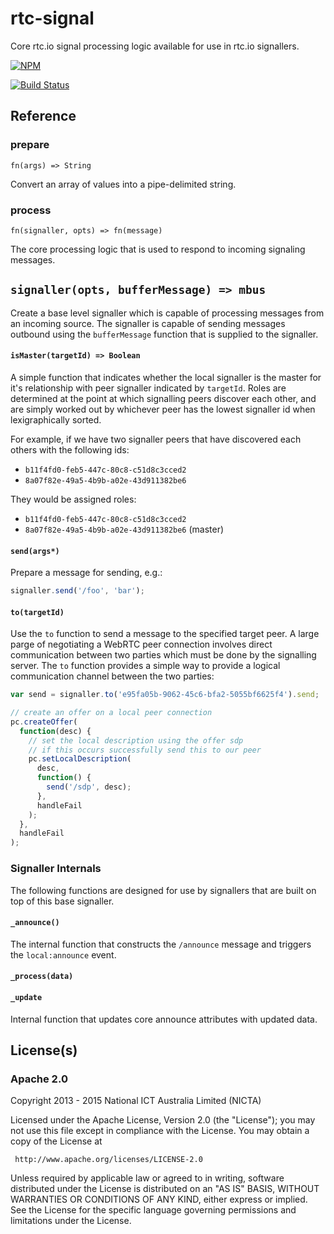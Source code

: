 # rtc-signal

Core rtc.io signal processing logic available for use in rtc.io signallers.


[![NPM](https://nodei.co/npm/rtc-signal.png)](https://nodei.co/npm/rtc-signal/)

[![Build Status](https://img.shields.io/travis/rtc-io/rtc-signal-processor.svg?branch=master)](https://travis-ci.org/rtc-io/rtc-signal-processor) 

## Reference

### prepare

```
fn(args) => String
```

Convert an array of values into a pipe-delimited string.

### process

```
fn(signaller, opts) => fn(message)
```

The core processing logic that is used to respond to incoming signaling
messages.

## `signaller(opts, bufferMessage) => mbus`

Create a base level signaller which is capable of processing
messages from an incoming source.  The signaller is capable of
sending messages outbound using the `bufferMessage` function
that is supplied to the signaller.

#### `isMaster(targetId) => Boolean`

A simple function that indicates whether the local signaller is the master
for it's relationship with peer signaller indicated by `targetId`.  Roles
are determined at the point at which signalling peers discover each other,
and are simply worked out by whichever peer has the lowest signaller id
when lexigraphically sorted.

For example, if we have two signaller peers that have discovered each
others with the following ids:

- `b11f4fd0-feb5-447c-80c8-c51d8c3cced2`
- `8a07f82e-49a5-4b9b-a02e-43d911382be6`

They would be assigned roles:

- `b11f4fd0-feb5-447c-80c8-c51d8c3cced2`
- `8a07f82e-49a5-4b9b-a02e-43d911382be6` (master)

#### `send(args*)`

Prepare a message for sending, e.g.:

```js
signaller.send('/foo', 'bar');
```

#### `to(targetId)`

Use the `to` function to send a message to the specified target peer.
A large parge of negotiating a WebRTC peer connection involves direct
communication between two parties which must be done by the signalling
server.  The `to` function provides a simple way to provide a logical
communication channel between the two parties:

```js
var send = signaller.to('e95fa05b-9062-45c6-bfa2-5055bf6625f4').send;

// create an offer on a local peer connection
pc.createOffer(
  function(desc) {
    // set the local description using the offer sdp
    // if this occurs successfully send this to our peer
    pc.setLocalDescription(
      desc,
      function() {
        send('/sdp', desc);
      },
      handleFail
    );
  },
  handleFail
);
```

### Signaller Internals

The following functions are designed for use by signallers that are built
on top of this base signaller.

#### `_announce()`

The internal function that constructs the `/announce` message and triggers
the `local:announce` event.

#### `_process(data)`

#### `_update`

Internal function that updates core announce attributes with
updated data.

## License(s)

### Apache 2.0

Copyright 2013 - 2015 National ICT Australia Limited (NICTA)

   Licensed under the Apache License, Version 2.0 (the "License");
   you may not use this file except in compliance with the License.
   You may obtain a copy of the License at

     http://www.apache.org/licenses/LICENSE-2.0

   Unless required by applicable law or agreed to in writing, software
   distributed under the License is distributed on an "AS IS" BASIS,
   WITHOUT WARRANTIES OR CONDITIONS OF ANY KIND, either express or implied.
   See the License for the specific language governing permissions and
   limitations under the License.
